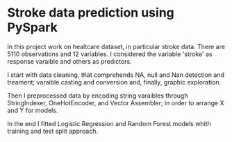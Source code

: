# Stroke data prediction using PySpark

In this project work on healtcare dataset, in particular stroke data. There are 5110 observations and 12 variables. I considered the variable 'stroke' as response varaible and others as predictors.

I start with data cleaning, that comprehends NA, null and Nan detection and treament; varaible casting and conversion and, finally, graphic exploration.

Then I preprocessed data by encoding string varaibles through StringIndexer, OneHotEncoder, and Vector Assembler; in order to arrange X and Y for models.

In the end I fitted Logistic Regression and Random Forest models whith training and test split approach.
